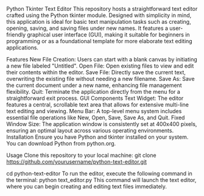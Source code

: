 Python Tkinter Text Editor
This repository hosts a straightforward text editor crafted using the Python tkinter module. Designed with simplicity in mind, this application is ideal for basic text manipulation tasks such as creating, opening, saving, and saving files under new names. It features a user-friendly graphical user interface (GUI), making it suitable for beginners in programming or as a foundational template for more elaborate text editing applications.

Features
New File Creation: Users can start with a blank canvas by initiating a new file labeled "Untitled".
Open File: Open existing files to view and edit their contents within the editor.
Save File: Directly save the current text, overwriting the existing file without needing a new filename.
Save As: Save the current document under a new name, enhancing file management flexibility.
Quit: Terminate the application directly from the menu for a straightforward exit process.
GUI Components
Text Widget: The editor features a central, scrollable text area that allows for extensive multi-line text editing and viewing.
Menu Bar: A top-level menu system includes essential file operations like New, Open, Save, Save As, and Quit.
Fixed Window Size: The application window is consistently set at 400x400 pixels, ensuring an optimal layout across various operating environments.
Installation
Ensure you have Python and tkinter installed on your system. You can download Python from python.org.

Usage
Clone this repository to your local machine:
git clone https://github.com/yourusername/python-text-editor.git


cd python-text-editor
To run the editor, execute the following command in the terminal:
python text_editor.py
This command will launch the text editor, where you can begin creating and editing text files immediately.
